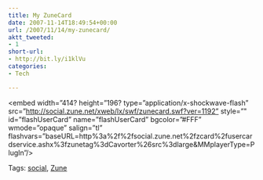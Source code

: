 ```yaml
---
title: My ZuneCard
date: 2007-11-14T18:49:54+00:00
url: /2007/11/14/my-zunecard/
aktt_tweeted:
- 1
short-url:
- http://bit.ly/i1klVu
categories:
- Tech

---
```

<div class='microid-mailto+http:sha1:5326702b2991c74de5830517fe01990b4d4e7e74'>

<embed width=”414? height=”196? type=”application/x-shockwave-flash” src=”http://social.zune.net/xweb/lx/swf/zunecard.swf?ver=1192” style=”" id=”flashUserCard” name=”flashUserCard” bgcolor=”#FFF” wmode=”opaque” salign=”tl” flashvars=”baseURL=http%3a%2f%2fsocial.zune.net%2fzcard%2fusercardservice.ashx%3fzunetag%3dCavorter%26src%3dlarge&MMplayerType=PlugIn”/>

</div>

<div class="st-post-tags">
Tags: <a href="http://www.cavort.org/tag/social/" title="social" rel="tag">social</a>, <a href="http://www.cavort.org/tag/zune/" title="Zune" rel="tag">Zune</a><br />
</div>